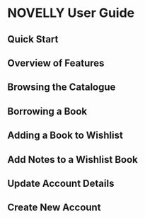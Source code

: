 # NOVELLY User Guide

## Quick Start

## Overview of Features

## Browsing the Catalogue

## Borrowing a Book

## Adding a Book to Wishlist

## Add Notes to a Wishlist Book

## Update Account Details

## Create New Account